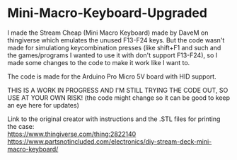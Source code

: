 # Mini-Macro-Keyboard-Upgraded

I made the Stream Cheap (Mini Macro Keyboard) made by DaveM on thingiverse which emulates the unused F13-F24 keys.
But the code wasn't made for simulationg keycombination presses (like shift+F1 and such and the games/programs I wanted to use it with don't support F13-F24), so I made some changes to the code to make it work like I want to. 

The code is made for the Arduino Pro Micro 5V board with HID support. 


THIS IS A WORK IN PROGRESS AND I'M STILL TRYING THE CODE OUT, SO USE AT YOUR OWN RISK!
(the code might change so it can be good to keep an eye here for updates)



Link to the original creator with instructions and the .STL files for printing the case:</br>
https://www.thingiverse.com/thing:2822140</br>
https://www.partsnotincluded.com/electronics/diy-stream-deck-mini-macro-keyboard/
